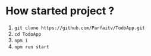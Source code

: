 # How started project ?

1. `git clone https://github.com/Parfaitv/TodoApp.git`
2. `cd TodoApp`
3. `npm i`
4. `npm run start`
